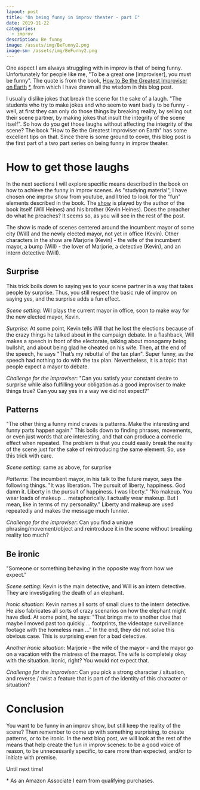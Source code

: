 ```yaml
---
layout: post
title: "On being funny in improv theater - part I"
date: 2019-11-22
categories:
  - improv
description: Be funny
image: /assets/img/BeFunny2.png
image-sm: /assets/img/BeFunny2.png
---
```


One aspect I am always struggling with in improv is that of being funny. Unfortunately for people like me, "To be a great one [improviser], you must be funny". The quote is from the book, <a target="_blank" href="https://www.amazon.com/How-Be-Greatest-Improviser-Earth/dp/0982625723/ref=as_li_ss_tl?crid=3RMU5ID19XWB6&keywords=how+to+be+the+greatest+improviser+on+earth&qid=1574537801&sprefix=how+to+be+the+,aps,220&sr=8-1&linkCode=ll1&tag=farcasia-20&linkId=085c4186f627d0be92b7225c2af8a423&language=en_US" rel="nofollow">How to Be the Greatest Improviser on Earth</a> <a href="#ref">\*</a>, from which I have drawn all the wisdom in this blog post.

I usually dislike jokes that break the scene for the sake of a laugh. "The students who try to make jokes and who seem to want badly to be funny - well, at first they can only do those things by breaking reality, by selling out their scene partner, by making jokes that insult the integrity of the scene itself". So how do you get those laughs without affecting the integrity of the scene? The book "How to Be the Greatest Improviser on Earth" has some excellent tips on that. Since there is some ground to cover, this blog post is the first part of a two part series on being funny in improv theater.

<h1>How to get those laughs</h1>

In the next sections I will explore specific means described in the book on how to achieve the funny in improv scenes.
As "studying material", I have chosen one improv show from youtube, and I tried to look for the "fun" elements described in the book. The <a target="_blank" href="https://www.youtube.com/watch?v=13ZqKwgeQkM">show</a> is played by the author of the book itself (Will Heines) and his brother (Kevin Heines). Does the preacher do what he preaches? It seems so, as you will see in the rest of the post.

The show is made of scenes centered around the incumbent mayor of some city (Will) and the newly elected mayor, not yet in office (Kevin). Other characters in the show are Marjorie (Kevin) - the wife of the incumbent mayor, a bump (Will) - the lover of Marjorie, a detective (Kevin), and an intern detective (Will).

<h2>Surprise</h2>

This trick boils down to saying yes to your scene partner in a way that takes people by surprise. Thus, you still respect the basic rule of improv on saying yes, and the surprise adds a fun effect.

<i>Scene setting</i>: Will plays the current mayor in office, soon to make way for the new elected mayor, Kevin.

<i>Surprise</i>: At some point, Kevin tells Will that he lost the elections because of the crazy things he talked about in the campaign debate. In a flashback, Will makes a speech in front of the electorate, talking about monogamy being bullshit, and about being glad he cheated on his wife.
Then, at the end of the speech, he says "That’s my rebuttal of the tax plan". Super funny, as the speech had nothing to do with the tax plan. Nevertheless, it is a topic that people expect a mayor to debate.

<i>Challenge for the improviser</i>: "Can you satisfy your constant desire to surprise while also fulfilling your obligation as a good improviser to make things true? Can you say yes in a way we did not expect?"

<h2>Patterns</h2>

"The other thing a funny mind craves is patterns. Make the interesting and funny parts happen again." This boils down to finding phrases, movements, or even just words that are interesting, and that can produce a comedic effect when repeated. The problem is that you could easily break the reality of the scene just for the sake of reintroducing the same element. So, use this trick with care.

<i>Scene setting</i>: same as above, for surprise

<i>Patterns</i>: The incumbent mayor, in his talk to the future mayor, says the following things.
"It was liberation. The pursuit of liberty, happiness. God damn it. Liberty in the pursuit of happiness. I was liberty."
"No makeup. You wear loads of makeup ... metaphorically. I actually wear makeup. But I mean, like in terms of my personality." Liberty and makeup are used repeatedly and makes the message much funnier. 

<i>Challenge for the improviser</i>: Can you find a unique phrasing/movement/object and reintroduce it in the scene without breaking reality too much?

<h2>Be ironic</h2>

"Someone or something behaving in the opposite way from how we expect."

<i>Scene setting</i>: Kevin is the main detective, and Will is an intern detective. They are investigating the death of an elephant.

<i>Ironic situation</i>: Kevin names all sorts of small clues to the intern detective. He also fabricates all sorts of crazy scenarios on how the elephant might have died. At some point, he says: "That brings me to another clue that maybe I moved past too quickly … footprints, the videotape surveillance footage with the homeless man ..." In the end, they did not solve this obvious case. This is surprising even for a bad detective.

<i>Another ironic situation</i>: Marjorie - the wife of the mayor - and the mayor go on a vacation with the mistress of the mayor. The wife is completely okay with the situation. Ironic, right? You would not expect that.

<i>Challenge for the improviser</i>: Can you pick a strong character / situation, and reverse / twist a feature that is part of the identity of this character or situation?

<h1>Conclusion</h1>

You want to be funny in an improv show, but still keep the reality of the scene? Then remember to come up with something surprising, to create patterns, or to be ironic. In the next blog post, we will look at the rest of the means that help create the fun in improv scenes: to be a good voice of reason, to be unnecessarily specific, to care more than expected, and/or to initiate with premise.

Until next time!

<p id="ref">* As an Amazon Associate I earn from qualifying purchases.</p>
